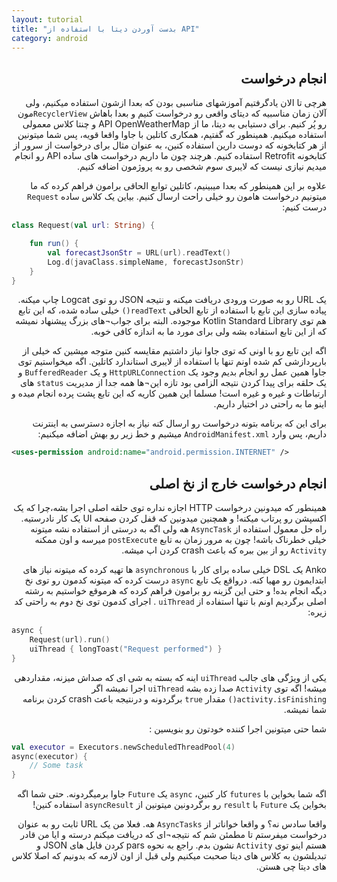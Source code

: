 ```yaml
---
layout: tutorial
title: "بدست آوردن دیتا با استفاده از API"
category: android
---
```



<div dir="rtl" markdown="1">



<div dir="rtl" markdown="1" id="انجام-درخواست" >

## انجام درخواست

</div>

هرچی تا الان یادگرفتیم آموزشهای مناسبی بودن که بعدا ازشون استفاده میکنیم، ولی آلان زمان مناسبیه که دیتای واقعی رو درخواست کنیم و بعدا باهاش `RecyclerView`مون رو پُر کنیم. برای دستیابی به دیتا، ما از API  OpenWeatherMap و چنتا کلاس معمولی استفاده میکنیم. همینطور که گفتیم، همکاری کاتلین با جاوا واقعا قویه، پس شما میتونین از هر کتابخونه که دوست دارین استفاده کنین، به عنوان مثال برای درخواست از سرور از کتابخونه Retrofit استفاده کنیم. هرچند چون ما داریم درخواست های ساده API رو انجام میدیم نیازی نیست که لایبری سوم شخصی رو به پروژمون اضافه کنیم.

علاوه بر این همینطور که بعدا میبینیم، کاتلین توابع الحاقی برامون فراهم کرده که ما میتونیم درخواست هامون رو خیلی راحت ارسال کنیم. بیاین یک کلاس ساده `Request` درست کنیم:

</div>

```kotlin
class Request(val url: String) {

    fun run() {
        val forecastJsonStr = URL(url).readText()
        Log.d(javaClass.simpleName, forecastJsonStr)
    }
}
```

<div dir="rtl" markdown="1">

یک URL رو به صورت ورودی دریافت میکنه و نتیجه JSON رو توی Logcat چاپ میکنه. پیاده سازی این تابع با استفاده از تابع الحاقی `readText()` خیلی ساده شده، که این تابع هم توی Kotlin Standard Library موجوده. البته برای جواب¬های بزرگ پیشنهاد نمیشه که از این تابع استفاده بشه ولی برای مورد ما به اندازه کافی خوبه.

اگه این تابع رو با اونی که توی جاوا نیاز داشتیم مقایسه کنین متوجه میشین که خیلی از بارپردازشی کم شده اونم تنها با استفاده از لایبری استاندارد کاتلین. اگه میخواستیم توی جاوا همین عمل رو انجام بدیم وجود یک `HttpURLConnection` و یک `BufferedReader` و یک حلقه برای پیدا کردن نتیجه الزامی بود تازه این¬ها همه جدا از مدیریت `status` های ارتباطات و غیره و غیره است! مسلما این همین کاریه که این تابع پشت پرده انجام میده و اینو ما به راحتی در اختیار داریم.

برای این که برنامه بتونه درخواست رو ارسال کنه نیاز به اجازه دسترسی به اینترنت داریم، پس وارد `AndroidManifest.xml` میشیم و خط زیر رو بهش اضافه میکنیم:


</div>

```xml
<uses-permission android:name="android.permission.INTERNET" />
```

<div dir="rtl" markdown="1">

<div dir="rtl" markdown="1" id="انجام-درخواست-خارج-از-نخ-اصلی" >

## انجام درخواست خارج از نخ اصلی

</div>

همینطور که میدونین درخواست HTTP اجازه نداره توی حلقه اصلی اجرا بشه،چرا که یک اکسپشن رو پرتاب میکنه! و همچنین میدونین که قفل کردن صفحه UI یک کار نادرستیه. راه حل معمول استفاده از `AsyncTask` هه ولی اگه به درستی از استفاده نشه میتونه خیلی خطرناک باشه! چون به مرور زمان به تابع `postExecute` میرسه و اون ممکنه `Activity` رو از بین ببره که باعث crash کردن اپ میشه.

Anko یک DSL خیلی ساده برای کار با `asynchronous` ها تهیه کرده که میتونه نیاز های ابتدایمون رو مهیا کنه. درواقع یک تابع `async` درست کرده که میتونه کدمون رو توی نخ دیگه انجام بده! و حتی این گزینه رو برامون فراهم کرده که هرموقع خواستیم به رشته اصلی برگردیم اونم با تنها استفاده از `uiThread` . اجرای کدمون توی نخ دوم به راحتی کد زیره:

</div>

```kotlin
async {
    Request(url).run()
    uiThread { longToast("Request performed") }
}
```
<div dir="rtl" markdown="1">

یکی از ویژگی های جالب `uiThread` اینه که بسته به شی ای که صداش میزنه، مقداردهی میشه! اگه توی `Activity` صدا زده بشه `uiThread` اجرا نمیشه اگر `activity.isFinishing()` مقدار `true` برگردونه و درنتیجه باعث crash کردن برنامه شما نمیشه.

شما حتی میتونین اجرا کننده خودتون رو بنویسین :

</div>

```kotlin
val executor = Executors.newScheduledThreadPool(4)
async(executor) {
    // Some task
}
```

<div dir="rtl" markdown="1">

اگه شما بخواین با `futures` کار کنین، `async` یک `Future` جاوا برمیگردونه. حتی شما اگه بخواین یک `Future` با `result` رو برگردونین میتونین از `asyncResult` استفاده کنین!

واقعا سادس نه؟ و واقعا خواناتر از `AsyncTasks` هه. فعلا من یک URL ثابت رو به عنوان درخواست میفرستم تا مطمئن شم که نتیجه¬ای که دریافت میکنم درسته و ایا من قادر هستم اینو توی `Activity` نشون بدم. راجع به نحوه pars کردن فایل های JSON و تبدیلشون به کلاس های دیتا صحبت میکنیم ولی قبل از اون لازمه که بدونیم که اصلا کلاس های دیتا چی هستن.

</div>




